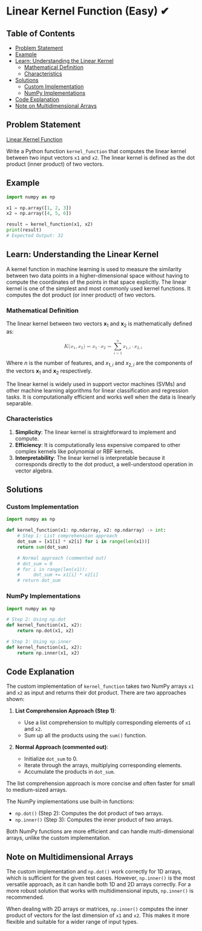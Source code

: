# Linear Kernel Function (Easy) ✔

## Table of Contents

- [Problem Statement](#problem-statement)
- [Example](#example)
- [Learn: Understanding the Linear Kernel](#learn-understanding-the-linear-kernel)
  - [Mathematical Definition](#mathematical-definition)
  - [Characteristics](#characteristics)
- [Solutions](#solutions)
  - [Custom Implementation](#custom-implementation)
  - [NumPy Implementations](#numpy-implementations)
- [Code Explanation](#code-explanation)
- [Note on Multidimensional Arrays](#note-on-multidimensional-arrays)

## Problem Statement

[Linear Kernel Function](https://www.deep-ml.com/problem/Linear%20Kernel)

Write a Python function `kernel_function` that computes the linear kernel between two input vectors `x1` and `x2`. The linear kernel is defined as the dot product (inner product) of two vectors.

## Example

```python
import numpy as np

x1 = np.array([1, 2, 3])
x2 = np.array([4, 5, 6])

result = kernel_function(x1, x2)
print(result)
# Expected Output: 32
```

## Learn: Understanding the Linear Kernel

A kernel function in machine learning is used to measure the similarity between two data points in a higher-dimensional space without having to compute the coordinates of the points in that space explicitly. The linear kernel is one of the simplest and most commonly used kernel functions. It computes the dot product (or inner product) of two vectors.

### Mathematical Definition

The linear kernel between two vectors $\mathbf{x}_1$ and $\mathbf{x}_2$ is mathematically defined as:

 <math xmlns="http://www.w3.org/1998/Math/MathML" display="block">
  <mrow data-mjx-texclass="ORD">
    <mo></mo>
  </mrow>
  <mi>K</mi>
  <mo stretchy="false">(</mo>
  <msub>
    <mrow data-mjx-texclass="ORD">
      <mi mathvariant="bold">x</mi>
    </mrow>
    <mn>1</mn>
  </msub>
  <mo>,</mo>
  <msub>
    <mrow data-mjx-texclass="ORD">
      <mi mathvariant="bold">x</mi>
    </mrow>
    <mn>2</mn>
  </msub>
  <mo stretchy="false">)</mo>
  <mo>=</mo>
  <msub>
    <mrow data-mjx-texclass="ORD">
      <mi mathvariant="bold">x</mi>
    </mrow>
    <mn>1</mn>
  </msub>
  <mo>&#x22C5;</mo>
  <msub>
    <mrow data-mjx-texclass="ORD">
      <mi mathvariant="bold">x</mi>
    </mrow>
    <mn>2</mn>
  </msub>
  <mo>=</mo>
  <munderover>
    <mo data-mjx-texclass="OP">&#x2211;</mo>
    <mrow data-mjx-texclass="ORD">
      <mi>i</mi>
      <mo>=</mo>
      <mn>1</mn>
    </mrow>
    <mrow data-mjx-texclass="ORD">
      <mi>n</mi>
    </mrow>
  </munderover>
  <msub>
    <mi>x</mi>
    <mrow data-mjx-texclass="ORD">
      <mn>1</mn>
      <mo>,</mo>
      <mi>i</mi>
    </mrow>
  </msub>
  <mo>&#x22C5;</mo>
  <msub>
    <mi>x</mi>
    <mrow data-mjx-texclass="ORD">
      <mn>2</mn>
      <mo>,</mo>
      <mi>i</mi>
    </mrow>
  </msub>
</math> 

Where $n$ is the number of features, and $x_{1,i}$ and $x_{2,i}$ are the components of the vectors $\mathbf{x}_1$ and $\mathbf{x}_2$ respectively.

The linear kernel is widely used in support vector machines (SVMs) and other machine learning algorithms for linear classification and regression tasks. It is computationally efficient and works well when the data is linearly separable.

### Characteristics

1. **Simplicity**: The linear kernel is straightforward to implement and compute.
2. **Efficiency**: It is computationally less expensive compared to other complex kernels like polynomial or RBF kernels.
3. **Interpretability**: The linear kernel is interpretable because it corresponds directly to the dot product, a well-understood operation in vector algebra.

## Solutions

### Custom Implementation

```python
import numpy as np

def kernel_function(x1: np.ndarray, x2: np.ndarray) -> int:
    # Step 1: List comprehension approach
    dot_sum = [x1[i] * x2[i] for i in range(len(x1))]
    return sum(dot_sum)

    # Normal approach (commented out)
    # dot_sum = 0
    # for i in range(len(x1)):
    #     dot_sum += x1[i] * x2[i]
    # return dot_sum
```

### NumPy Implementations

```python
import numpy as np

# Step 2: Using np.dot
def kernel_function(x1, x2):
    return np.dot(x1, x2)

# Step 3: Using np.inner
def kernel_function(x1, x2):
    return np.inner(x1, x2)
```

## Code Explanation

The custom implementation of `kernel_function` takes two NumPy arrays `x1` and `x2` as input and returns their dot product. There are two approaches shown:

1. **List Comprehension Approach (Step 1)**:
   - Use a list comprehension to multiply corresponding elements of `x1` and `x2`.
   - Sum up all the products using the `sum()` function.

2. **Normal Approach (commented out)**:
   - Initialize `dot_sum` to 0.
   - Iterate through the arrays, multiplying corresponding elements.
   - Accumulate the products in `dot_sum`.

The list comprehension approach is more concise and often faster for small to medium-sized arrays.

The NumPy implementations use built-in functions:

- `np.dot()` (Step 2): Computes the dot product of two arrays.
- `np.inner()` (Step 3): Computes the inner product of two arrays.

Both NumPy functions are more efficient and can handle multi-dimensional arrays, unlike the custom implementation.

## Note on Multidimensional Arrays

The custom implementation and `np.dot()` work correctly for 1D arrays, which is sufficient for the given test cases. However, `np.inner()` is the most versatile approach, as it can handle both 1D and 2D arrays correctly. For a more robust solution that works with multidimensional inputs, `np.inner()` is recommended.

When dealing with 2D arrays or matrices, `np.inner()` computes the inner product of vectors for the last dimension of `x1` and `x2`. This makes it more flexible and suitable for a wider range of input types.